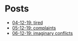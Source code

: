# Posts
- [04-12-19: tired](Personal/tired-04-12-19.md)
- [05-12-19: complaints](Personal/complaints-05-12-2019.md)
- [06-12-19: imaginary conflicts](Personal/imaginary-conflicts-06-12-2019.md)
